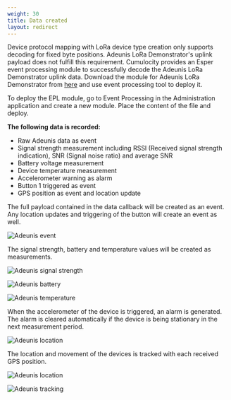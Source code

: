 ```yaml
---
weight: 30
title: Data created
layout: redirect
---
```


Device protocol mapping with LoRa device type creation only supports decoding for fixed byte positions. Adeunis LoRa Demonstrator's uplink payload does not fulfill this requirement. Cumulocity provides an Esper event processing module to successfully decode the Adeunis LoRa Demonstrator uplink data. Download the module for Adeunis LoRa Demonstrator from [here](http://resources.cumulocity.com/examples/lora/adeunis-demonstrator-payload-decoder.epl) and use event processing tool to deploy it.

To deploy the EPL module, go to Event Processing in the Administration application and create a new module.
Place the content of the file and deploy.

**The following data is recorded:**

* Raw Adeunis data as event
* Signal strength measurement including RSSI (Received signal strength indication), SNR (Signal noise ratio) and average SNR
* Battery voltage measurement
* Device temperature measurement
* Accelerometer warning  as alarm
* Button 1 triggered as event
* GPS position as event and location update

The full payload contained in the data callback will be created as an event. Any location updates and triggering of the button will create an event as well. 

![Adeunis event](/guides/images/devices/adeunis/adeunis_event.png)

The signal strength, battery and temperature values will be created as measurements.

![Adeunis signal strength](/guides/images/devices/adeunis/adeunis_signalstrength.png)

![Adeunis battery](/guides/images/devices/adeunis/adeunis_battery.png)

![Adeunis temperature](/guides/images/devices/adeunis/adeunis_temperature.png)

When the accelerometer of the device is triggered, an alarm is generated. The alarm is cleared automatically if the device is being stationary in the next measurement period.

![Adeunis location](/guides/images/devices/adeunis/adeunis_alarm.png)

The location and movement of the devices is tracked with each received GPS position.

![Adeunis location](/guides/images/devices/adeunis/adeunis_location.png)

![Adeunis tracking](/guides/images/devices/adeunis/adeunis_tracking.png)
